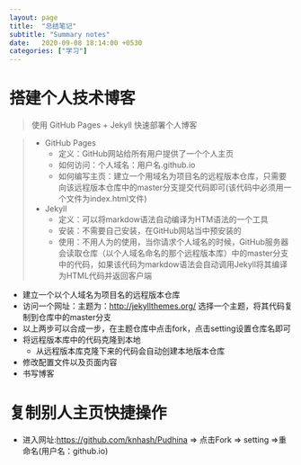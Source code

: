```yaml
---
layout: page
title:  "总结笔记"
subtitle: "Summary notes"
date:   2020-09-08 18:14:00 +0530
categories: ["学习"]
---
```


# 搭建个人技术博客

> 使用 GitHub Pages + Jekyll 快速部署个人博客

> - GitHub Pages 
>    - 定义：GitHub网站给所有用户提供了一个个人主页
>    - 如何访问：个人域名：用户名.github.io
>    - 如何编写主页：建立一个用域名为项目名的远程版本仓库，只需要向该远程版本仓库中的master分支提交代码即可(该代码中必须用一个文件为index.html文件)
> - Jekyll 
>     - 定义：可以将markdow语法自动编译为HTM语法的一个工具
>     - 安装：不需要自己安装，在GitHub网站当中预安装的
>     - 使用：不用人为的使用，当你请求个人域名的时候，GitHub服务器会读取仓库（以个人域名命名的那个远程版本库）中的master分支中的代码，如果该代码为markdow语法会自动调用Jekyll将其编译为HTML代码并返回客户端

- 建立一个以个人域名为项目名的远程版本仓库
- 访问一个网址：主题为：http://jekyllthemes.org/ 选择一个主题，将其代码复制到仓库中的master分支
- 以上两步可以合成一步，在主题仓库中点击fork，点击setting设置仓库名即可
- 将远程版本库中的代码克隆到本地
    - 从远程版本库克隆下来的代码会自动创建本地版本仓库
- 修改配置文件以及页面内容
- 书写博客

# 复制别人主页快捷操作
- 进入网址:https://github.com/knhash/Pudhina => 点击Fork =>   setting =>重命名(用户名：github.io)

